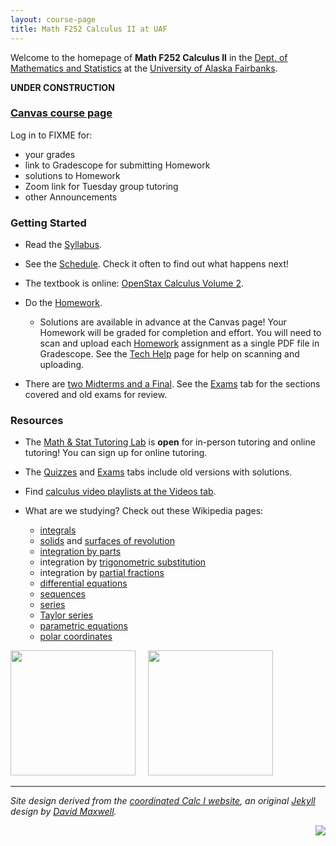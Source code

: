 ```yaml
---
layout: course-page
title: Math F252 Calculus II at UAF
---
```


Welcome to the homepage of **Math F252 Calculus II** in the [Dept. of Mathematics and Statistics](http://www.uaf.edu/dms/) at the [University of Alaska Fairbanks](http://www.uaf.edu/).

**UNDER CONSTRUCTION**

### [Canvas course page](FIXME)

Log in to FIXME for:

  * your grades
  * link to Gradescope for submitting Homework
  * solutions to Homework
  * Zoom link for Tuesday group tutoring
  * other Announcements

### Getting Started

* Read the [Syllabus](assets/general/syllabus.pdf).

* See the [Schedule](assets/general/schedule.pdf).  Check it often to find out what happens next!

* The textbook is online: [OpenStax Calculus Volume 2](https://openstax.org/details/books/calculus-volume-2).

* Do the [Homework](homework.html).

  * Solutions are available in advance at the Canvas page!  Your Homework will be graded for completion and effort.  You will need to scan and upload each [Homework](homework.html) assignment as a single PDF file in Gradescope.  See the [Tech Help](techHelp.html) page for help on scanning and uploading.

* There are [two Midterms and a Final](exams.html).  See the [Exams](exams.html) tab for the sections covered and old exams for review.

### Resources

* The [Math & Stat Tutoring Lab](https://www.uaf.edu/dms/mathlab/index.php) is **open** for in-person tutoring and online tutoring!  You can sign up for online tutoring.

* The [Quizzes](quizzes.html) and [Exams](exams.html) tabs include old versions with solutions.

* Find [calculus video playlists at the Videos tab](videos.html).

* What are we studying?  Check out these Wikipedia pages:
   * [integrals](https://en.wikipedia.org/wiki/Integral)
   * [solids](https://en.wikipedia.org/wiki/Solid_of_revolution) and [surfaces of revolution](https://en.wikipedia.org/wiki/Surface_of_revolution)
   * [integration by parts](https://en.wikipedia.org/wiki/Integration_by_parts)
   * integration by [trigonometric substitution](https://en.wikipedia.org/wiki/Trigonometric_substitution)
   * integration by [partial fractions](https://en.wikipedia.org/wiki/Partial_fraction_decomposition)
   * [differential equations](https://en.wikipedia.org/wiki/Ordinary_differential_equation)
   * [sequences](https://en.wikipedia.org/wiki/Sequence)
   * [series](https://en.wikipedia.org/wiki/Series_(mathematics))
   * [Taylor series](https://en.wikipedia.org/wiki/Taylor_series)
   * [parametric equations](https://en.wikipedia.org/wiki/Parametric_equation)
   * [polar coordinates](https://en.wikipedia.org/wiki/Polar_coordinate_system)

[<img src="assets/images/solid.png" height="200">](https://en.wikipedia.org/wiki/Solid_of_revolution "solid of revolution") &nbsp; &nbsp; [<img src="assets/images/ln.gif" height="200">](https://en.wikipedia.org/wiki/Taylor_series "Taylor series of y=ln x")

---
_Site design derived from the [coordinated Calc I website](https://uaf-math251.github.io/), an original [Jekyll](https://jekyllrb.com/) design by [David Maxwell](https://damaxwell.github.io/)._

[<img src="assets/images/GitHub-Mark-32px.png" align="right">](https://uaf-math251.github.io/calc2/ "github repository for this site")
